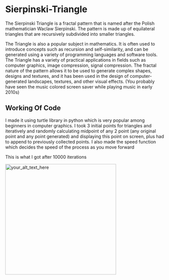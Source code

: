 # Sierpinski-Triangle
The Sierpinski Triangle is a fractal pattern that is named after the Polish mathematician Waclaw Sierpinski. The pattern is made up of equilateral triangles that are recursively subdivided into smaller triangles.

The Triangle is also a popular subject in mathematics. It is often used to introduce concepts such as recursion and self-similarity, and can be generated using a variety of programming languages and software tools. The Triangle has a variety of practical applications in fields such as computer graphics, image compression, signal compression. The fractal nature of the pattern allows it to be used to generate complex shapes, designs and textures, and it has been used in the design of computer-generated landscapes, textures, and other visual effects. (You probably have seen the music colored screen saver while playing music in early 2010s)

## Working Of Code
I made it using turtle library in python which is very popular among beginners in computer graphics. 
I took 3 initial points for triangles and iteratively and randomly calculating midpoint of any 2 point (any original point and any point generated) and displaying this point on screen, plus had to append to previously collected points. I also made the speed function which decides the speed of the process as you move forward

This is what I got after 10000 iterations

<p align="left">
  <img src="https://user-images.githubusercontent.com/93534298/222468030-aef68630-ff1d-47ca-872c-61717473d8d2.png" width="350" alt="your_alt_text_here">
</p>

